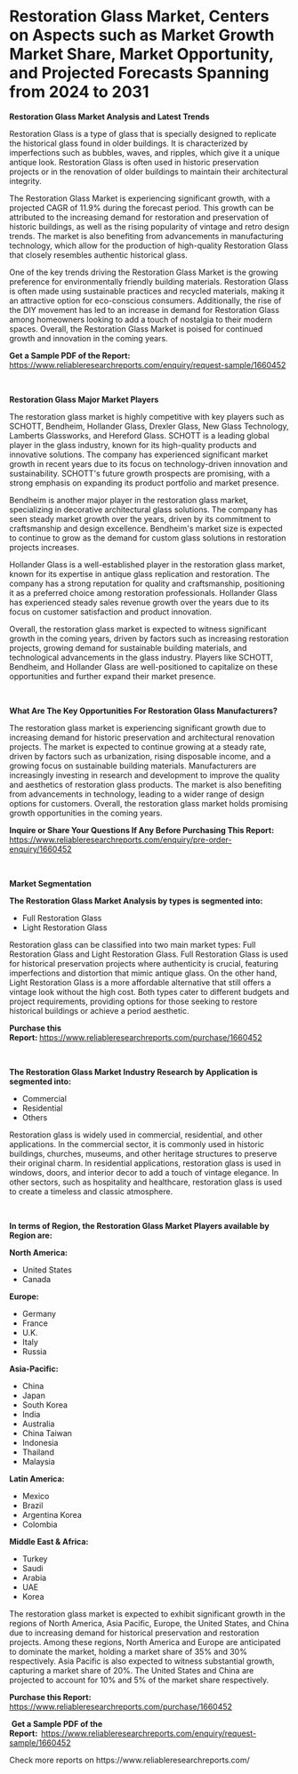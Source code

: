 <p><h1>Restoration Glass Market, Centers on Aspects such as Market Growth Market Share, Market Opportunity, and Projected Forecasts Spanning from 2024 to 2031</h1></p><p><strong>Restoration Glass Market Analysis and Latest Trends</strong></p>
<p><p>Restoration Glass is a type of glass that is specially designed to replicate the historical glass found in older buildings. It is characterized by imperfections such as bubbles, waves, and ripples, which give it a unique antique look. Restoration Glass is often used in historic preservation projects or in the renovation of older buildings to maintain their architectural integrity.</p><p>The Restoration Glass Market is experiencing significant growth, with a projected CAGR of 11.9% during the forecast period. This growth can be attributed to the increasing demand for restoration and preservation of historic buildings, as well as the rising popularity of vintage and retro design trends. The market is also benefiting from advancements in manufacturing technology, which allow for the production of high-quality Restoration Glass that closely resembles authentic historical glass.</p><p>One of the key trends driving the Restoration Glass Market is the growing preference for environmentally friendly building materials. Restoration Glass is often made using sustainable practices and recycled materials, making it an attractive option for eco-conscious consumers. Additionally, the rise of the DIY movement has led to an increase in demand for Restoration Glass among homeowners looking to add a touch of nostalgia to their modern spaces. Overall, the Restoration Glass Market is poised for continued growth and innovation in the coming years.</p></p>
<p><strong>Get a Sample PDF of the Report:&nbsp;</strong> <a href="https://www.reliableresearchreports.com/enquiry/request-sample/1660452">https://www.reliableresearchreports.com/enquiry/request-sample/1660452</a></p>
<p>&nbsp;</p>
<p><strong>Restoration Glass Major Market Players</strong></p>
<p><p>The restoration glass market is highly competitive with key players such as SCHOTT, Bendheim, Hollander Glass, Drexler Glass, New Glass Technology, Lamberts Glassworks, and Hereford Glass. SCHOTT is a leading global player in the glass industry, known for its high-quality products and innovative solutions. The company has experienced significant market growth in recent years due to its focus on technology-driven innovation and sustainability. SCHOTT's future growth prospects are promising, with a strong emphasis on expanding its product portfolio and market presence.</p><p>Bendheim is another major player in the restoration glass market, specializing in decorative architectural glass solutions. The company has seen steady market growth over the years, driven by its commitment to craftsmanship and design excellence. Bendheim's market size is expected to continue to grow as the demand for custom glass solutions in restoration projects increases.</p><p>Hollander Glass is a well-established player in the restoration glass market, known for its expertise in antique glass replication and restoration. The company has a strong reputation for quality and craftsmanship, positioning it as a preferred choice among restoration professionals. Hollander Glass has experienced steady sales revenue growth over the years due to its focus on customer satisfaction and product innovation.</p><p>Overall, the restoration glass market is expected to witness significant growth in the coming years, driven by factors such as increasing restoration projects, growing demand for sustainable building materials, and technological advancements in the glass industry. Players like SCHOTT, Bendheim, and Hollander Glass are well-positioned to capitalize on these opportunities and further expand their market presence.</p></p>
<p>&nbsp;</p>
<p><strong>What Are The Key Opportunities For Restoration Glass Manufacturers?</strong></p>
<p><p>The restoration glass market is experiencing significant growth due to increasing demand for historic preservation and architectural renovation projects. The market is expected to continue growing at a steady rate, driven by factors such as urbanization, rising disposable income, and a growing focus on sustainable building materials. Manufacturers are increasingly investing in research and development to improve the quality and aesthetics of restoration glass products. The market is also benefiting from advancements in technology, leading to a wider range of design options for customers. Overall, the restoration glass market holds promising growth opportunities in the coming years.</p></p>
<p><strong>Inquire or Share Your Questions If Any Before Purchasing This Report:</strong> <a href="https://www.reliableresearchreports.com/enquiry/pre-order-enquiry/1660452">https://www.reliableresearchreports.com/enquiry/pre-order-enquiry/1660452</a></p>
<p>&nbsp;</p>
<p><strong>Market Segmentation</strong></p>
<p><strong>The Restoration Glass Market Analysis by types is segmented into:</strong></p>
<p><ul><li>Full Restoration Glass</li><li>Light Restoration Glass</li></ul></p>
<p><p>Restoration glass can be classified into two main market types: Full Restoration Glass and Light Restoration Glass. Full Restoration Glass is used for historical preservation projects where authenticity is crucial, featuring imperfections and distortion that mimic antique glass. On the other hand, Light Restoration Glass is a more affordable alternative that still offers a vintage look without the high cost. Both types cater to different budgets and project requirements, providing options for those seeking to restore historical buildings or achieve a period aesthetic.</p></p>
<p><strong>Purchase this Report:&nbsp;</strong><a href="https://www.reliableresearchreports.com/purchase/1660452">https://www.reliableresearchreports.com/purchase/1660452</a></p>
<p>&nbsp;</p>
<p><strong>The Restoration Glass Market Industry Research by Application is segmented into:</strong></p>
<p><ul><li>Commercial</li><li>Residential</li><li>Others</li></ul></p>
<p><p>Restoration glass is widely used in commercial, residential, and other applications. In the commercial sector, it is commonly used in historic buildings, churches, museums, and other heritage structures to preserve their original charm. In residential applications, restoration glass is used in windows, doors, and interior decor to add a touch of vintage elegance. In other sectors, such as hospitality and healthcare, restoration glass is used to create a timeless and classic atmosphere.</p></p>
<p>&nbsp;</p>
<p><strong>In terms of Region, the Restoration Glass Market Players available by Region are:</strong></p>
<p>
    <p> <strong> North America: </strong>
        <ul>
            <li>United States</li>
            <li>Canada</li>
        </ul>
        </p> 
    <p> <strong> Europe: </strong>
        <ul>
            <li>Germany</li>
            <li>France</li>
            <li>U.K.</li>
            <li>Italy</li>
            <li>Russia</li>
        </ul>
        </p> 
    <p> <strong> Asia-Pacific: </strong>
        <ul>
            <li>China</li>
            <li>Japan</li>
            <li>South Korea</li>
            <li>India</li>
            <li>Australia</li>
            <li>China Taiwan</li>
            <li>Indonesia</li>
            <li>Thailand</li>
            <li>Malaysia</li>
        </ul>
        </p> 
    <p> <strong> Latin America: </strong>
        <ul>
            <li>Mexico</li>
            <li>Brazil</li>
            <li>Argentina Korea</li>
            <li>Colombia</li>
        </ul>
        </p> 
    <p> <strong> Middle East & Africa: </strong>
        <ul>
            <li>Turkey</li>
            <li>Saudi</li>
            <li>Arabia</li>
            <li>UAE</li>
            <li>Korea</li>
        </ul>
    </p>
    </p>
<p><p>The restoration glass market is expected to exhibit significant growth in the regions of North America, Asia Pacific, Europe, the United States, and China due to increasing demand for historical preservation and restoration projects. Among these regions, North America and Europe are anticipated to dominate the market, holding a market share of 35% and 30% respectively. Asia Pacific is also expected to witness substantial growth, capturing a market share of 20%. The United States and China are projected to account for 10% and 5% of the market share respectively.</p></p>
<p><strong>Purchase this Report: </strong><a href="https://www.reliableresearchreports.com/purchase/1660452">https://www.reliableresearchreports.com/purchase/1660452</a></p>
<p>&nbsp;<strong>Get a Sample PDF of the Report:&nbsp;&nbsp;</strong><a href="https://www.reliableresearchreports.com/enquiry/request-sample/1660452">https://www.reliableresearchreports.com/enquiry/request-sample/1660452</a></p>
<p><strong></strong></p>
<p>Check more reports on https://www.reliableresearchreports.com/</p>